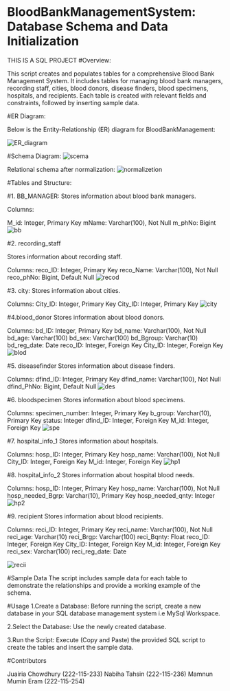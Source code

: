 # BloodBankManagementSystem: Database Schema and Data Initialization
THIS IS A SQL PROJECT 
#Overview:

This script creates and populates tables for a comprehensive Blood Bank Management System. 
It includes tables for managing blood bank managers, recording staff, cities, blood donors, disease finders, blood specimens, hospitals, and recipients.
Each table is created with relevant fields and constraints, followed by inserting sample data.

#ER Diagram:

Below is the Entity-Relationship (ER) diagram for BloodBankManagement:

![ER_diagram](https://github.com/Juairia-chowdhury/BloodBankManagementSystem/assets/142811842/bd6abcbf-0bd7-46e5-adb2-3be7fd926e3b)

#Schema Diagram:
![scema](https://github.com/Juairia-chowdhury/BloodBankManagementSystem/assets/142811842/dd8f8607-dff2-424a-8296-4f66849d9ba9)

Relational schema after normalization:
![normalizetion](https://github.com/Juairia-chowdhury/BloodBankManagementSystem/assets/142811842/66994558-646f-42c5-b425-bebea72eff28)

#Tables and Structure:

#1. BB_MANAGER:
Stores information about blood bank managers.

Columns:

M_id: Integer, Primary Key
mName: Varchar(100), Not Null
m_phNo: Bigint
![bb](https://github.com/Juairia-chowdhury/BloodBankManagementSystem/assets/142811842/12fffa65-2c03-40fa-b66d-8f0f92fd591b)

#2. recording_staff

Stores information about recording staff.

Columns:
reco_ID: Integer, Primary Key
reco_Name: Varchar(100), Not Null
reco_phNo: Bigint, Default Null
![recod](https://github.com/Juairia-chowdhury/BloodBankManagementSystem/assets/142811842/87d9ecc5-6373-4b77-8b78-55e134d4dca1)

#3. city:
Stores information about cities.

Columns:
City_ID: Integer, Primary Key
City_ID: Integer, Primary Key
![city](https://github.com/Juairia-chowdhury/BloodBankManagementSystem/assets/142811842/f264166e-0d7a-4fa2-b1d3-031e30b90f29)

#4.blood_donor
Stores information about blood donors.

Columns:
bd_ID: Integer, Primary Key
bd_name: Varchar(100), Not Null
bd_age: Varchar(100)
bd_sex: Varchar(100)
bd_Bgroup: Varchar(10)
bd_reg_date: Date
reco_ID: Integer, Foreign Key
City_ID: Integer, Foreign Key
![blod](https://github.com/Juairia-chowdhury/BloodBankManagementSystem/assets/142811842/b8e2c093-68ca-4023-a656-aec5be05170a)

#5. diseasefinder
Stores information about disease finders.

Columns:
dfind_ID: Integer, Primary Key
dfind_name: Varchar(100), Not Null
dfind_PhNo: Bigint, Default Null
![des](https://github.com/Juairia-chowdhury/BloodBankManagementSystem/assets/142811842/b814a56f-cac2-4b1a-9a1d-ee6289221d3f)

#6. bloodspecimen
Stores information about blood specimens.

Columns:
specimen_number: Integer, Primary Key
b_group: Varchar(10), Primary Key
status: Integer
dfind_ID: Integer, Foreign Key
M_id: Integer, Foreign Key
![spe](https://github.com/Juairia-chowdhury/BloodBankManagementSystem/assets/142811842/fadfb923-7c2e-4beb-88ac-f882b3c1121a)

#7. hospital_info_1
Stores information about hospitals.

Columns:
hosp_ID: Integer, Primary Key
hosp_name: Varchar(100), Not Null
City_ID: Integer, Foreign Key
M_id: Integer, Foreign Key
![hp1](https://github.com/Juairia-chowdhury/BloodBankManagementSystem/assets/142811842/dc880de8-b115-4a55-b6cb-0739a63a6fd6)

#8. hospital_info_2
Stores information about hospital blood needs.

Columns:
  hosp_ID: Integer, Primary Key
 hosp_name: Varchar(100), Not Null
 hosp_needed_Bgrp: Varchar(10), Primary Key
 hosp_needed_qnty: Integer
 ![hp2](https://github.com/Juairia-chowdhury/BloodBankManagementSystem/assets/142811842/0455ff82-9863-4b4b-940a-d89d102217ef)
 
 #9. recipient
 Stores information about blood recipients.

 Columns:
 reci_ID: Integer, Primary Key
 reci_name: Varchar(100), Not Null
 reci_age: Varchar(10)
 reci_Brgp: Varchar(100)
 reci_Bqnty: Float
 reco_ID: Integer, Foreign Key
City_ID: Integer, Foreign Key
 M_id: Integer, Foreign Key
 reci_sex: Varchar(100)
  reci_reg_date: Date
  
 ![recii](https://github.com/Juairia-chowdhury/BloodBankManagementSystem/assets/142811842/11532c48-22de-4107-95ce-6c8d8f7d1b67)
 
 #Sample Data
 The script includes sample data for each table to demonstrate the relationships and provide a working example of the schema.
 

#Usage
 1.Create a Database: Before running the script, create a new database in your SQL database management system i.e MySql Workspace.

 2.Select the Database: Use the newly created database.

 3.Run the Script: Execute (Copy and Paste) the provided SQL script to create the tables and insert the sample data.
 

#Contributors

Juairia Chowdhury (222-115-233)
Nabiha Tahsin (222-115-236)
Mamnun Mumin Eram (222-115-254)











